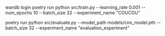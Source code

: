 wandb login
poetry run python src/train.py --learning_rate 0.001 --num_epochs 10 --batch_size 32 --experiment_name "COUCOU"

poetry run python src/evaluate.py --model_path models/cnn_model.pth --batch_size 32 --experiment_name "evaluation_experiment"


